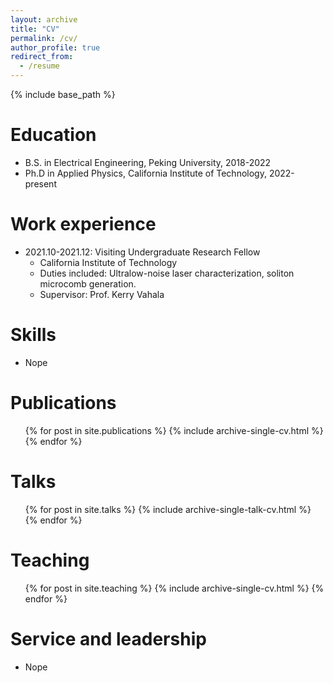 ```yaml
---
layout: archive
title: "CV"
permalink: /cv/
author_profile: true
redirect_from:
  - /resume
---
```


{% include base_path %}

Education
======
* B.S. in Electrical Engineering, Peking University, 2018-2022
* Ph.D in Applied Physics, California Institute of Technology, 2022-present

Work experience
======
* 2021.10-2021.12: Visiting Undergraduate Research Fellow
  * California Institute of Technology
  * Duties included: Ultralow-noise laser characterization, soliton microcomb generation.
  * Supervisor: Prof. Kerry Vahala
  
Skills
======
* Nope

Publications
======
  <ul>{% for post in site.publications %}
    {% include archive-single-cv.html %}
  {% endfor %}</ul>
  
Talks
======
  <ul>{% for post in site.talks %}
    {% include archive-single-talk-cv.html %}
  {% endfor %}</ul>
  
Teaching
======
  <ul>{% for post in site.teaching %}
    {% include archive-single-cv.html %}
  {% endfor %}</ul>
  
Service and leadership
======
* Nope
